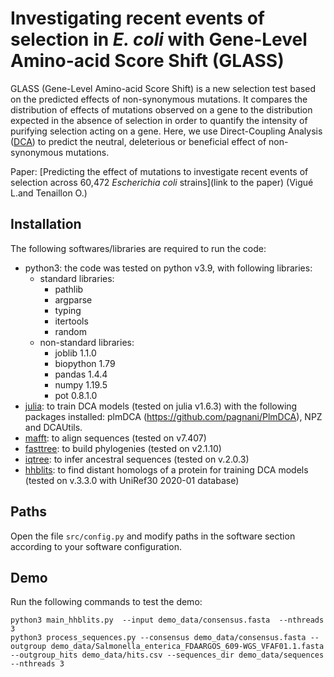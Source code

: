 # Investigating recent events of selection in _E. coli_ with Gene-Level Amino-acid Score Shift (GLASS)

GLASS (Gene-Level Amino-acid Score Shift) is a new selection test based on the predicted effects of non-synonymous mutations. It compares the distribution of effects of mutations observed on a gene to the distribution expected in the absence of selection in order to quantify the intensity of purifying selection acting on a gene. Here, we use Direct-Coupling Analysis ([DCA](https://en.wikipedia.org/wiki/Direct_coupling_analysis)) to predict the neutral, deleterious or beneficial effect of non-synonymous mutations.

Paper: [Predicting the effect of mutations to investigate recent events of selection across 60,472 _Escherichia coli_ strains](link to the paper) (Vigué L.and Tenaillon O.)

## Installation
The following softwares/libraries are required to run the code:
- python3: the code was tested on python v3.9, with following libraries:
    - standard libraries:
        - pathlib
        - argparse
        - typing
        - itertools
        - random
    - non-standard libraries:
        - joblib 1.1.0
        - biopython 1.79
        - pandas 1.4.4
        - numpy 1.19.5
        - pot 0.8.1.0
- [julia](https://julialang.org/): to train DCA models (tested on julia v1.6.3) with the following packages installed: plmDCA (https://github.com/pagnani/PlmDCA), NPZ and DCAUtils.
- [mafft](https://mafft.cbrc.jp/alignment/software/): to align sequences (tested on v7.407)
- [fasttree](http://www.microbesonline.org/fasttree/): to build phylogenies (tested on v2.1.10)
- [iqtree](http://www.iqtree.org/): to infer ancestral sequences (tested on v.2.0.3)
- [hhblits](https://github.com/soedinglab/hh-suite): to find distant homologs of a protein for training DCA models (tested on v.3.3.0 with UniRef30 2020-01 database)

## Paths

Open the file  ```src/config.py``` and modify paths in the software section according to your software configuration.


## Demo

Run the following commands to test the demo:

```
python3 main_hhblits.py  --input demo_data/consensus.fasta  --nthreads 3
python3 process_sequences.py --consensus demo_data/consensus.fasta --outgroup demo_data/Salmonella_enterica_FDAARGOS_609-WGS_VFAF01.1.fasta --outgroup_hits demo_data/hits.csv --sequences_dir demo_data/sequences --nthreads 3
```

